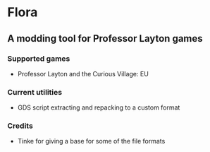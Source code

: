 # Flora
## A modding tool for Professor Layton games

### Supported games
* Professor Layton and the Curious Village: EU

### Current utilities
* GDS script extracting and repacking to a custom format

### Credits
* Tinke for giving a base for some of the file formats